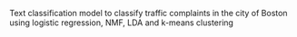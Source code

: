 Text classification model to classify traffic complaints in the city of Boston using logistic regression, NMF, LDA and k-means clustering
